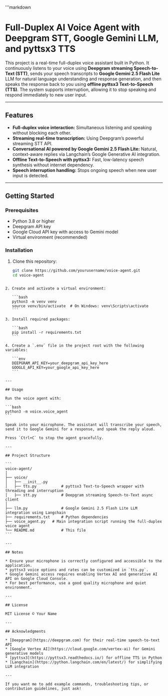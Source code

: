 '''markdown
# Full-Duplex AI Voice Agent with Deepgram STT, Google Gemini LLM, and pyttsx3 TTS

This project is a real-time full-duplex voice assistant built in Python. It continuously listens to your voice using **Deepgram streaming Speech-to-Text (STT)**, sends your speech transcripts to **Google Gemini 2.5 Flash Lite** LLM for natural language understanding and response generation, and then speaks the response back to you using **offline pyttsx3 Text-to-Speech (TTS)**. The system supports interruption, allowing it to stop speaking and respond immediately to new user input.

---

## Features

- **Full-duplex voice interaction:** Simultaneous listening and speaking without blocking each other.  
- **Streaming real-time transcription:** Using Deepgram’s powerful streaming STT API.  
- **Conversational AI powered by Google Gemini 2.5 Flash Lite:** Natural, context-aware replies via Langchain’s Google Generative AI integration.  
- **Offline Text-to-Speech with pyttsx3:** Fast, low-latency speech synthesis without internet dependency.  
- **Speech interruption handling:** Stops ongoing speech when new user input is detected.  

---

## Getting Started

### Prerequisites

- Python 3.8 or higher  
- Deepgram API key  
- Google Cloud API key with access to Gemini model  
- Virtual environment (recommended)

### Installation

1. Clone this repository:

   ```bash
   git clone https://github.com/yourusername/voice-agent.git
   cd voice-agent
````

2. Create and activate a virtual environment:

   ```bash
   python3 -m venv venv
   source venv/bin/activate  # On Windows: venv\Scripts\activate
   ```

3. Install required packages:

   ```bash
   pip install -r requirements.txt
   ```

4. Create a `.env` file in the project root with the following variables:

   ```env
   DEEPGRAM_API_KEY=your_deepgram_api_key_here
   GOOGLE_API_KEY=your_google_api_key_here
   ```

---

## Usage

Run the voice agent with:

```bash
python3 -m voice.voice_agent
```

Speak into your microphone. The assistant will transcribe your speech, send it to Google Gemini for a response, and speak the reply aloud.

Press `Ctrl+C` to stop the agent gracefully.

---

## Project Structure

```
voice-agent/
│
├── voice/
│   ├── __init__.py
│   ├── tts.py           # pyttsx3 Text-to-Speech wrapper with threading and interruption
│   ├── stt.py           # Deepgram streaming Speech-to-Text async client
│
├── llm.py               # Google Gemini 2.5 Flash Lite LLM integration using Langchain
├── requirements.txt     # Python dependencies
├── voice_agent.py   # Main integration script running the full-duplex voice agent
└── README.md            # This file
```

---

## Notes

* Ensure your microphone is correctly configured and accessible to the application.
* pyttsx3 voice options and rates can be customized in `tts.py`.
* Google Gemini access requires enabling Vertex AI and generative AI API on Google Cloud Console.
* For best performance, use a good quality microphone and quiet environment.

---

## License

MIT License © Your Name

---

## Acknowledgments

* [Deepgram](https://deepgram.com) for their real-time speech-to-text API
* [Google Vertex AI](https://cloud.google.com/vertex-ai) for Gemini generative models
* [pyttsx3](https://pyttsx3.readthedocs.io/) for offline TTS in Python
* [Langchain](https://python.langchain.com/en/latest/) for simplifying LLM integration

---

If you want me to add example commands, troubleshooting tips, or contribution guidelines, just ask!

